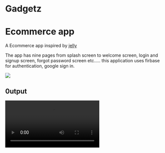 # Gadgetz


# Ecommerce app 

A Ecommerce app inspired by [jelly](https://dribbble.com/shots/15625686-Gejedin-Gadget-Store-Mobile-App)

The app has nine pages from splash screen to welcome screen, login and signup screen, forgot password screen etc.....
this application uses firbase for authentication, google sign in.


![](https://github.com/emjaycodes/GadgetZ/blob/master/gadget.webp)

## 0utput
![](https://github.com/emjaycodes/GadgetZ/blob/master/gadget.mp4)


